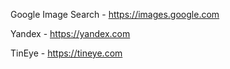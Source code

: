 Google Image Search - https://images.google.com

Yandex - https://yandex.com

TinEye - https://tineye.com